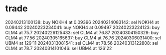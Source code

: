 # trade
20240213100138: buy NOKH4 at 0.09396
20240214083142: sel NOKH4 at 0.09442
20240223234041: buy NOKH4 at 0.09497
20240223224123: buy CLM4 at 75.7
20240226125433: sel CLM4 at 76.87
20240304150329: buy CLM4 at 77.56
20240305165637: buy CLM4 at 76.76
20240306031400: sel UBM4 at 129'11
20240313081541: sel CLM4 at 78.56
20240313122808: sel CLM4 at 78.7
20240314101046: sel UBM4 at 126'22